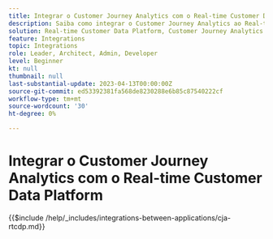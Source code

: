 ```yaml
---
title: Integrar o Customer Journey Analytics com o Real-time Customer Data Platform
description: Saiba como integrar o Customer Journey Analytics ao Real-time Customer Data Platform.
solution: Real-time Customer Data Platform, Customer Journey Analytics
feature: Integrations
topic: Integrations
role: Leader, Architect, Admin, Developer
level: Beginner
kt: null
thumbnail: null
last-substantial-update: 2023-04-13T00:00:00Z
source-git-commit: ed53392381fa568de8230288e6b85c87540222cf
workflow-type: tm+mt
source-wordcount: '30'
ht-degree: 0%

---
```



# Integrar o Customer Journey Analytics com o Real-time Customer Data Platform

{{$include /help/_includes/integrations-between-applications/cja-rtcdp.md}}
